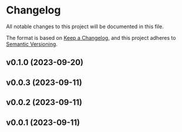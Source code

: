 # Changelog

All notable changes to this project will be documented in this file.

The format is based on [Keep a Changelog](https://keepachangelog.com/en/1.0.0/),
and this project adheres to
[Semantic Versioning](https://semver.org/spec/v2.0.0.html).

## v0.1.0 (2023-09-20)

## v0.0.3 (2023-09-11)

## v0.0.2 (2023-09-11)

## v0.0.1 (2023-09-11)
